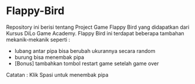# Flappy-Bird

Repository ini berisi tentang Project Game Flappy Bird yang didapatkan dari Kursus DiLo Game Academy.
Flappy Bird ini terdapat beberapa tambahan mekanik-mekanik seperti :
- lubang antar pipa bisa berubah ukurannya secara random
- burung bisa menembak pipa
- [Bonus] tambahkan tombol restart game setelah game over

Catatan : Klik Spasi untuk menembak pipa
